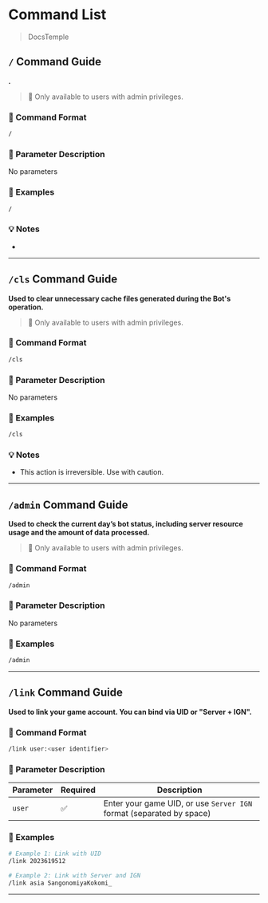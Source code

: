 # Command List

> DocsTemple

## `/` Command Guide

**.**

> 🔐 Only available to users with admin privileges.

### 🧩 Command Format

```bash
/
```

### 🔧 Parameter Description

No parameters

### 📌 Examples

```bash
/
```

### 💡 Notes

- 

---

## `/cls` Command Guide

**Used to clear unnecessary cache files generated during the Bot's operation.**

> 🔐 Only available to users with admin privileges.

### 🧩 Command Format

```bash
/cls
```

### 🔧 Parameter Description

No parameters

### 📌 Examples

```bash
/cls
```

### 💡 Notes

- This action is irreversible. Use with caution.

---

## `/admin` Command Guide

**Used to check the current day’s bot status, including server resource usage and the amount of data processed.**

> 🔐 Only available to users with admin privileges.

### 🧩 Command Format

```bash
/admin
```

### 🔧 Parameter Description

No parameters

### 📌 Examples

```bash
/admin
```

---

## `/link` Command Guide

**Used to link your game account. You can bind via UID or "Server + IGN".**

### 🧩 Command Format

```bash
/link user:<user identifier>
```

### 🔧 Parameter Description

| Parameter | Required | Description                                                          |
| --------- | -------- | -------------------------------------------------------------------- |
| `user`    | ✅       | Enter your game UID, or use `Server IGN` format (separated by space) |

### 📌 Examples

```bash
# Example 1: Link with UID
/link 2023619512

# Example 2: Link with Server and IGN
/link asia SangonomiyaKokomi_
```

---

